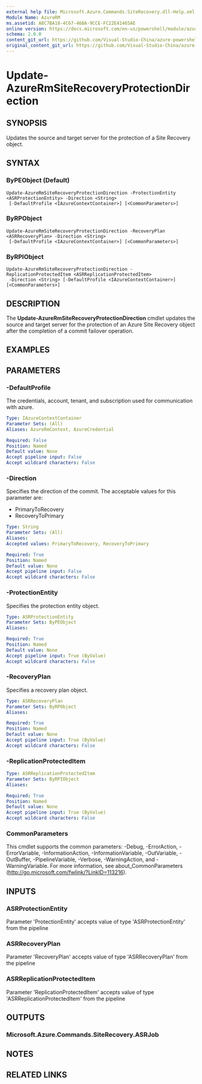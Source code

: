 ```yaml
---
external help file: Microsoft.Azure.Commands.SiteRecovery.dll-Help.xml
Module Name: AzureRM
ms.assetid: A8C7BA18-4C67-46BA-9CCE-FC22E41465AE
online version: https://docs.microsoft.com/en-us/powershell/module/azurerm.siterecovery/update-azurermsiterecoveryprotectiondirection
schema: 2.0.0
content_git_url: https://github.com/Visual-Studio-China/azure-powershell/blob/preview/src/ResourceManager/SiteRecovery/Commands.SiteRecovery/help/Update-AzureRmSiteRecoveryProtectionDirection.md
original_content_git_url: https://github.com/Visual-Studio-China/azure-powershell/blob/preview/src/ResourceManager/SiteRecovery/Commands.SiteRecovery/help/Update-AzureRmSiteRecoveryProtectionDirection.md
---
```


# Update-AzureRmSiteRecoveryProtectionDirection

## SYNOPSIS
Updates the source and target server for the protection of a Site Recovery object.

## SYNTAX

### ByPEObject (Default)
```
Update-AzureRmSiteRecoveryProtectionDirection -ProtectionEntity <ASRProtectionEntity> -Direction <String>
 [-DefaultProfile <IAzureContextContainer>] [<CommonParameters>]
```

### ByRPObject
```
Update-AzureRmSiteRecoveryProtectionDirection -RecoveryPlan <ASRRecoveryPlan> -Direction <String>
 [-DefaultProfile <IAzureContextContainer>] [<CommonParameters>]
```

### ByRPIObject
```
Update-AzureRmSiteRecoveryProtectionDirection -ReplicationProtectedItem <ASRReplicationProtectedItem>
 -Direction <String> [-DefaultProfile <IAzureContextContainer>] [<CommonParameters>]
```

## DESCRIPTION
The **Update-AzureRmSiteRecoveryProtectionDirection** cmdlet updates the source and target server for the protection of an Azure Site Recovery object after the completion of a commit failover operation.

## EXAMPLES

## PARAMETERS

### -DefaultProfile
The credentials, account, tenant, and subscription used for communication with azure.

```yaml
Type: IAzureContextContainer
Parameter Sets: (All)
Aliases: AzureRmContext, AzureCredential

Required: False
Position: Named
Default value: None
Accept pipeline input: False
Accept wildcard characters: False
```

### -Direction
Specifies the direction of the commit.
The acceptable values for this parameter are:

- PrimaryToRecovery
- RecoveryToPrimary

```yaml
Type: String
Parameter Sets: (All)
Aliases: 
Accepted values: PrimaryToRecovery, RecoveryToPrimary

Required: True
Position: Named
Default value: None
Accept pipeline input: False
Accept wildcard characters: False
```

### -ProtectionEntity
Specifies the protection entity object.

```yaml
Type: ASRProtectionEntity
Parameter Sets: ByPEObject
Aliases: 

Required: True
Position: Named
Default value: None
Accept pipeline input: True (ByValue)
Accept wildcard characters: False
```

### -RecoveryPlan
Specifies a recovery plan object.

```yaml
Type: ASRRecoveryPlan
Parameter Sets: ByRPObject
Aliases: 

Required: True
Position: Named
Default value: None
Accept pipeline input: True (ByValue)
Accept wildcard characters: False
```

### -ReplicationProtectedItem
```yaml
Type: ASRReplicationProtectedItem
Parameter Sets: ByRPIObject
Aliases: 

Required: True
Position: Named
Default value: None
Accept pipeline input: True (ByValue)
Accept wildcard characters: False
```

### CommonParameters
This cmdlet supports the common parameters: -Debug, -ErrorAction, -ErrorVariable, -InformationAction, -InformationVariable, -OutVariable, -OutBuffer, -PipelineVariable, -Verbose, -WarningAction, and -WarningVariable. For more information, see about_CommonParameters (http://go.microsoft.com/fwlink/?LinkID=113216).

## INPUTS

### ASRProtectionEntity
Parameter 'ProtectionEntity' accepts value of type 'ASRProtectionEntity' from the pipeline

### ASRRecoveryPlan
Parameter 'RecoveryPlan' accepts value of type 'ASRRecoveryPlan' from the pipeline

### ASRReplicationProtectedItem
Parameter 'ReplicationProtectedItem' accepts value of type 'ASRReplicationProtectedItem' from the pipeline

## OUTPUTS

### Microsoft.Azure.Commands.SiteRecovery.ASRJob

## NOTES

## RELATED LINKS

